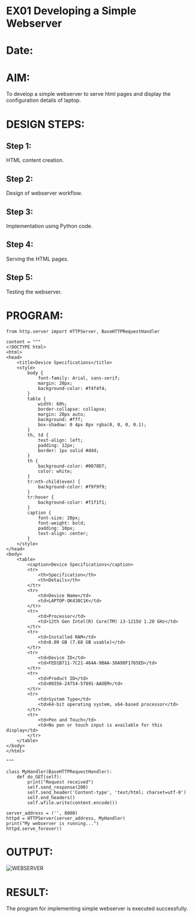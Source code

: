 # EX01 Developing a Simple Webserver

# Date:


# AIM:
To develop a simple webserver to serve html pages and display the configuration details of laptop.

# DESIGN STEPS:
## Step 1:
HTML content creation.

## Step 2:
Design of webserver workflow.

## Step 3:
Implementation using Python code.

## Step 4:
Serving the HTML pages.

## Step 5:
Testing the webserver.

# PROGRAM:

    from http.server import HTTPServer, BaseHTTPRequestHandler
    
    content = """
    <!DOCTYPE html>
    <html>
    <head>
        <title>Device Specifications</title>
        <style>
            body {
                font-family: Arial, sans-serif;
                margin: 20px;
                background-color: #f4f4f4;
            }
            table {
                width: 60%;
                border-collapse: collapse;
                margin: 20px auto;
                background: #fff;
                box-shadow: 0 4px 8px rgba(0, 0, 0, 0.1);
            }
            th, td {
                text-align: left;
                padding: 12px;
                border: 1px solid #ddd;
            }
            th {
                background-color: #0078D7;
                color: white;
            }
            tr:nth-child(even) {
                background-color: #f9f9f9;
            }
            tr:hover {
                background-color: #f1f1f1;
            }
            caption {
                font-size: 20px;
                font-weight: bold;
                padding: 10px;
                text-align: center;
            }
        </style>
    </head>
    <body>
        <table>
            <caption>Device Specifications</caption>
            <tr>
                <th>Specification</th>
                <th>Details</th>
            </tr>
            <tr>
                <td>Device Name</td>
                <td>LAPTOP-OK438C1K</td>
            </tr>
            <tr>
                <td>Processor</td>
                <td>12th Gen Intel(R) Core(TM) i3-1215U 1.20 GHz</td>
            </tr>
            <tr>
                <td>Installed RAM</td>
                <td>8.00 GB (7.68 GB usable)</td>
            </tr>
            <tr>
                <td>Device ID</td>
                <td>FED1B711-7C21-464A-9BAA-30A98F1765ED</td>
            </tr>
            <tr>
                <td>Product ID</td>
                <td>00356-24754-57891-AAOEM</td>
            </tr>
            <tr>
                <td>System Type</td>
                <td>64-bit operating system, x64-based processor</td>
            </tr>
            <tr>
                <td>Pen and Touch</td>
                <td>No pen or touch input is available for this display</td>
            </tr>
        </table>
    </body>
    </html>
    
    """
    
    class MyHandler(BaseHTTPRequestHandler):
        def do_GET(self):
            print("Request received")
            self.send_response(200)
            self.send_header('Content-type', 'text/html; charset=utf-8')
            self.end_headers()
            self.wfile.write(content.encode())
    
    server_address = ('', 8000)
    httpd = HTTPServer(server_address, MyHandler)
    print("My webserver is running...")
    httpd.serve_forever()



# OUTPUT:

![WEBSERVER](https://github.com/user-attachments/assets/c1a0af74-abf7-412b-bd0e-7b3e74665ca2)



# RESULT:
The program for implementing simple webserver is executed successfully.


